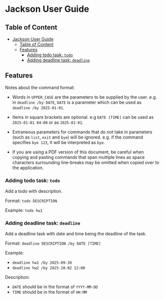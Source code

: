 # Jackson User Guide

## Table of Content
- [Jackson User Guide](#jackson-user-guide)
  - [Table of Content](#table-of-content)
  - [Features](#features)
    - [Adding todo task: `todo`](#adding-todo-task-todo)
    - [Adding deadline task: `deadline`](#adding-deadline-task-deadline)


## Features
<p class="callout info">
Notes about the command format:

- Words in `UPPER_CASE` are the parameters to be supplied by the user.
e.g. in `deadline /by DATE`, `DATE` is a parameter which can be used as `deadline /by 2025-01-01`.

- Items in square brackets are optional.
e.g `DATE [TIME]` can be used as `2025-01-01 04:00` or as `2025-01-01`.

- Extraneous parameters for commands that do not take in parameters (such as `list`, `exit` and `bye`) will be ignored.
e.g. if the command specifies `bye 123`, it will be interpreted as `bye`.

- If you are using a PDF version of this document, be careful when copying and pasting commands that span multiple lines as space characters surrounding line-breaks may be omitted when copied over to the application.
</p>

### Adding todo task: `todo`

Add a todo with description.

Format: `todo DESCRIPTION`

Example: `todo hw1`

### Adding deadline task: `deadline`

Add a deadline task with date and time being the deadline of the task.

Format: `deadline DESCRIPTION /by DATE [TIME]`

Example: 
 - `deadline hw1 /by 2025-09-30`
 - `deadline hw2 /by 2025-10-02 12:00`
  
Description:
 - `DATE` should be in the format of `YYYY-MM-DD`
 - `TIME` should be in the format of `HH:MM`
